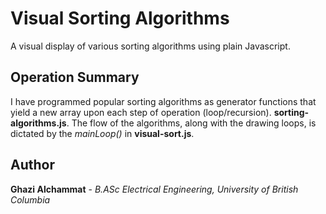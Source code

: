 # Visual Sorting Algorithms  #

 A visual display of various sorting algorithms using plain Javascript.

## Operation Summary ##
I have programmed popular sorting algorithms as generator functions that yield a new array upon each step of operation (loop/recursion). **sorting-algorithms.js**. The flow of the algorithms, along with the drawing loops, is dictated by the *mainLoop()* in **visual-sort.js**.


## Author ##

**Ghazi Alchammat** - *B.ASc Electrical Engineering, University of British Columbia*

